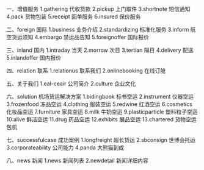
一、增值服务
1.gathering 代收货款
2.pickup 上门取件
3.shortnote  短信通知
4.pack  货物包装
5.receipt 回单服务
6.insured 保价服务


二、foreign 国际
1.business 业务介绍
2.standardizing 标准化服务
3.inform 航空货运须知
4.embargo 禁运品告知
5.foreignoffer 国际报价

三、inland 国内
1.intraday 当天
2.morrow 次日
3.tertian 隔日
4.delivery 配送
5.inlandoffer 国内报价

四、relation 联系
1.relationus 联系我们
2.onlinebooking 在线订舱

五、关于我们
1.eal-ceair 公司简介
2.culture 企业文化

六、solution 机场货运解决方案
1.bidingbook 标书空运
2.instrument 仪器空运
3.frozenfood 冻品空运 
4.clothing 服装空运
5.redwine 红酒空运
6.cosmetics 化妆品空运
7.furniture 家具空运
8.milk 牛奶空运
9.plasticparticle 塑料粒子空运
10.alive 鲜活空运
11.drug 药品空运
12.exhibits 展品空运
13.chartered 货物空运包机

七、successfulcase   成功案例
1.longfreight   超长货运
2.sbconsign  世博会托运
3.corporateability  公司能力
4.panda  大熊猫到成

八、news 新闻
1.news  新闻列表
2.newdetail 新闻详细内容